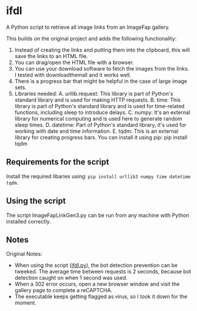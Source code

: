 # ifdl
A Python script to retrieve all image links from an ImageFap gallery.

This builds on the original project and adds the following functionality:

1. Instead of creating the links and putting them into the clipboard, this will save the links to an HTML file.
2. You can drag/open the HTML file with a browser.
3. You can use your download software to fetch the images from the links. I tested with downloadthemall and it works well.
4. There is a progress bar that might be helpful in the case of large image sets. 
5. Libraries needed: 
A. urllib.request: This library is part of Python's standard library and is used for making HTTP requests.
B. time: This library is part of Python's standard library and is used for time-related functions, including sleep to introduce delays.
C. numpy: It's an external library for numerical computing and is used here to generate random sleep times.
D. datetime: Part of Python's standard library, it's used for working with date and time information.
E. tqdm: This is an external library for creating progress bars. You can install it using pip: pip install tqdm

## Requirements for the script
Install the required libaries using: ```pip install urllib3 numpy time datetime tqdm```. 

## Using the script
The script ImageFapLinkGen3.py can be run from any machine with Python installed correctly.

## Notes
Original Notes:
- When using the script ([ifdl.py](ifdl.py)), the bot detection prevention can be tweeked. The average time between requests is 2 seconds, because bot detection caught on when 1 second was used.
- When a 302 error occurs, open a new browser window and visit the gallery page to complete a reCAPTCHA. 
- The executable keeps getting flagged as virus, so I took it down for the moment.
